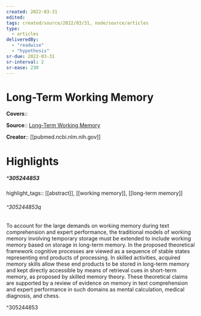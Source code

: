 ```yaml
---
created: 2022-03-31
edited:
tags: created/source/2022/03/31, node/source/articles
type: 
  - articles
deliveredBy: 
  - "readwise"
  - "hypothesis"
sr-due: 2022-03-31
sr-interval: 2
sr-ease: 230
---
```

# Long-Term Working Memory

**Covers**:: 

**Source**:: [Long-Term Working Memory](https://pubmed.ncbi.nlm.nih.gov/7740089/)

**Creator**:: [[pubmed.ncbi.nlm.nih.gov]]

# Highlights
##### ^305244853

highlight_tags:: [[abstract]], [[working memory]], [[long-term memory]]   

###### ^305244853q

To account for the large demands on working memory during text comprehension and expert performance, the traditional models of working memory involving temporary storage must be extended to include working memory based on storage in long-term memory. In the proposed theoretical framework cognitive processes are viewed as a sequence of stable states representing end products of processing. In skilled activities, acquired memory skills allow these end products to be stored in long-term memory and kept directly accessible by means of retrieval cues in short-term memory, as proposed by skilled memory theory. These theoretical claims are supported by a review of evidence on memory in text comprehension and expert performance in such domains as mental calculation, medical diagnosis, and chess. 

^305244853

